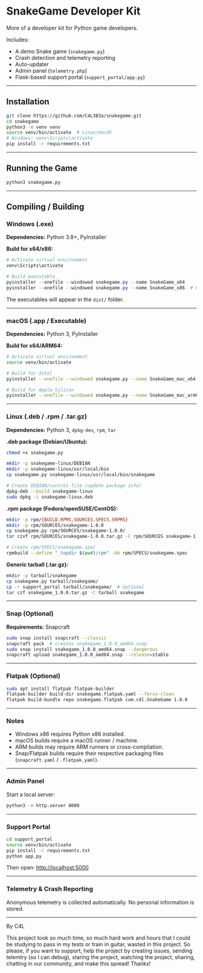 # SnakeGame Developer Kit

More of a developer kit for Python game developers.

Includes:

* A demo Snake game (`snakegame.py`)
* Crash detection and telemetry reporting
* Auto-updater
* Admin panel (`telemetry.php`)
* Flask-based support portal (`support_portal/app.py`)

---

## Installation

```bash
git clone https://github.com/C4L3B3a/snakegame.git
cd snakegame
python3 -m venv venv
source venv/bin/activate  # Linux/macOS
# Windows: venv\Scripts\activate
pip install -r requirements.txt
```

---

## Running the Game

```bash
python3 snakegame.py
```

---

## Compiling / Building

### Windows (.exe)

**Dependencies:** Python 3.8+, PyInstaller

**Build for x64/x86:**

```powershell
# Activate virtual environment
venv\Scripts\activate

# Build executable
pyinstaller --onefile --windowed snakegame.py --name SnakeGame_x64
pyinstaller --onefile --windowed snakegame.py --name SnakeGame_x86  # Optional, requires Python x86
```

The executables will appear in the `dist/` folder.

---

### macOS (.app / Executable)

**Dependencies:** Python 3, PyInstaller

**Build for x64/ARM64:**

```bash
# Activate virtual environment
source venv/bin/activate

# Build for Intel
pyinstaller --onefile --windowed snakegame.py --name SnakeGame_mac_x64

# Build for Apple Silicon
pyinstaller --onefile --windowed snakegame.py --name SnakeGame_mac_arm64
```

---

### Linux (.deb / .rpm / .tar.gz)

**Dependencies:** Python 3, `dpkg-dev`, `rpm`, `tar`

**.deb package (Debian/Ubuntu):**

```bash
chmod +x snakegame.py

mkdir -p snakegame-linux/DEBIAN
mkdir -p snakegame-linux/usr/local/bin
cp snakegame.py snakegame-linux/usr/local/bin/snakegame

# Create DEBIAN/control file (update package info)
dpkg-deb --build snakegame-linux
sudo dpkg -i snakegame-linux.deb
```

**.rpm package (Fedora/openSUSE/CentOS):**

```bash
mkdir -p rpm/{BUILD,RPMS,SOURCES,SPECS,SRPMS}
mkdir -p rpm/SOURCES/snakegame-1.0.0
cp snakegame.py rpm/SOURCES/snakegame-1.0.0/
tar czvf rpm/SOURCES/snakegame-1.0.0.tar.gz -C rpm/SOURCES snakegame-1.0.0

# Create rpm/SPECS/snakegame.spec
rpmbuild --define "_topdir $(pwd)/rpm" -bb rpm/SPECS/snakegame.spec
```

**Generic tarball (.tar.gz):**

```bash
mkdir -p tarball/snakegame
cp snakegame.py tarball/snakegame/
cp -r support_portal tarball/snakegame/  # optional
tar czf snakegame_1.0.0.tar.gz -C tarball snakegame
```

---

### Snap (Optional)

**Requirements:** Snapcraft

```bash
sudo snap install snapcraft --classic
snapcraft pack  # creates snakegame_1.0.0_amd64.snap
sudo snap install snakegame_1.0.0_amd64.snap --dangerous
snapcraft upload snakegame_1.0.0_amd64.snap --release=stable
```

---

### Flatpak (Optional)

```bash
sudo apt install flatpak flatpak-builder
flatpak-builder build-dir snakegame.flatpak.yaml --force-clean
flatpak build-bundle repo snakegame.flatpak com.c4l.SnakeGame 1.0.0
```

---

### Notes

* Windows x86 requires Python x86 installed.
* macOS builds require a macOS runner / machine.
* ARM builds may require ARM runners or cross-compilation.
* Snap/Flatpak builds require their respective packaging files (`snapcraft.yaml` / `.flatpak.yaml`).

---

### Admin Panel

Start a local server:

```bash
python3 -m http.server 8000
```

---

### Support Portal

```bash
cd support_portal
source venv/bin/activate
pip install -r requirements.txt
python app.py
```

Then open: [http://localhost:5000](http://localhost:5000)

---

### Telemetry & Crash Reporting

Anonymous telemetry is collected automatically. No personal information is stored.

---

By C4L

This project took so much time, so much hard work and hours that I could be studying to pass in my tests or train in guitar, wasted in this project. So please, if you want to support, help the project by creating issues, sending telemtry (so I can debug), staring the project, watching the project, sharing, chatting in our community, and make this spread!
Thanks!
